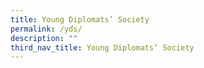 ```yaml
---
title: Young Diplomats’ Society
permalink: /yds/
description: ""
third_nav_title: Young Diplomats’ Society
---
```

